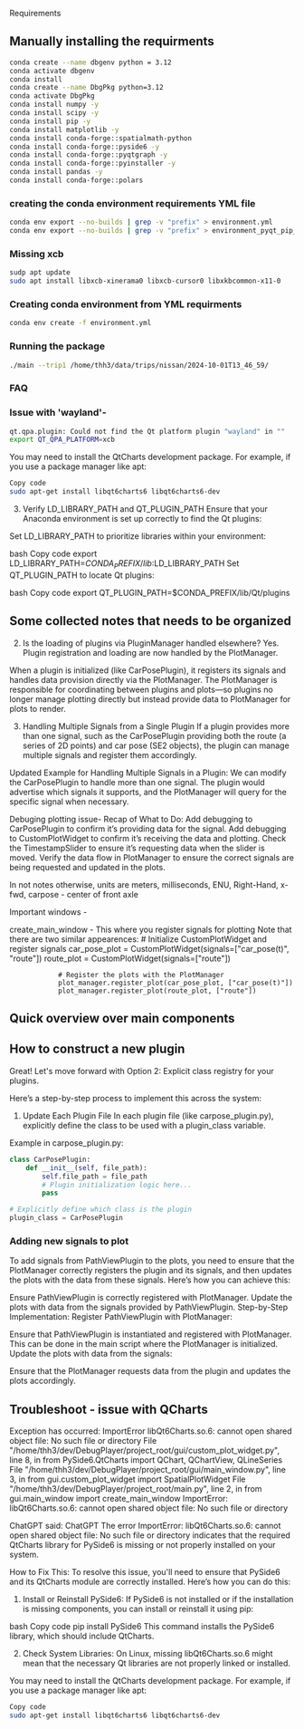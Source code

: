 Requirements

## Manually installing the requirments
```bash
conda create --name dbgenv python = 3.12
conda activate dbgenv
conda install 
conda create --name DbgPkg python=3.12
conda activate DbgPkg
conda install numpy -y
conda install scipy -y
conda install pip -y
conda install matplotlib -y
conda install conda-forge::spatialmath-python
conda install conda-forge::pyside6 -y
conda install conda-forge::pyqtgraph -y
conda install conda-forge::pyinstaller -y
conda install pandas -y
conda install conda-forge::polars
```

### creating the conda environment requirements YML file
```bash
conda env export --no-builds | grep -v "prefix" > environment.yml
conda env export --no-builds | grep -v "prefix" > environment_pyqt_pip_env.yml
```

### Missing xcb
```bash
sudp apt update
sudo apt install libxcb-xinerama0 libxcb-cursor0 libxkbcommon-x11-0
```

### Creating conda environment from YML requirments
```bash
conda env create -f environment.yml
```

### Running the package
```bash
./main --trip1 /home/thh3/data/trips/nissan/2024-10-01T13_46_59/
```

### FAQ
### Issue with 'wayland'-
``` bash
qt.qpa.plugin: Could not find the Qt platform plugin "wayland" in ""
export QT_QPA_PLATFORM=xcb
```

You may need to install the QtCharts development package. For example, if you use a package manager like apt:

```bash
Copy code
sudo apt-get install libqt6charts6 libqt6charts6-dev
```

3. Verify LD_LIBRARY_PATH and QT_PLUGIN_PATH
Ensure that your Anaconda environment is set up correctly to find the Qt plugins:

Set LD_LIBRARY_PATH to prioritize libraries within your environment:

bash
Copy code
export LD_LIBRARY_PATH=$CONDA_PREFIX/lib:$LD_LIBRARY_PATH
Set QT_PLUGIN_PATH to locate Qt plugins:

bash
Copy code
export QT_PLUGIN_PATH=$CONDA_PREFIX/lib/Qt/plugins




## **Some collected notes that needs to be organized**



2. Is the loading of plugins via PluginManager handled elsewhere?
Yes. Plugin registration and loading are now handled by the PlotManager.

When a plugin is initialized (like CarPosePlugin), it registers its signals and handles data provision directly via the PlotManager.
The PlotManager is responsible for coordinating between plugins and plots—so plugins no longer manage plotting directly but instead provide data to PlotManager for plots to render.

3. Handling Multiple Signals from a Single Plugin
If a plugin provides more than one signal, such as the CarPosePlugin providing both the route (a series of 2D points) and car pose (SE2 objects), the plugin can manage multiple signals and register them accordingly.

Updated Example for Handling Multiple Signals in a Plugin:
We can modify the CarPosePlugin to handle more than one signal. The plugin would advertise which signals it supports, and the PlotManager will query for the specific signal when necessary.


Debuging plotting issue- 
Recap of What to Do:
Add debugging to CarPosePlugin to confirm it’s providing data for the signal.
Add debugging to CustomPlotWidget to confirm it’s receiving the data and plotting.
Check the TimestampSlider to ensure it’s requesting data when the slider is moved.
Verify the data flow in PlotManager to ensure the correct signals are being requested and updated in the plots.

In not notes otherwise, units are meters, milliseconds, ENU, Right-Hand, x-fwd, carpose - center of front axle


Important windows - 

create_main_window - This where you register signals for plotting
        Note that there are two similar appearences: 
                # Initialize CustomPlotWidget and register signals
                car_pose_plot = CustomPlotWidget(signals=["car_pose(t)", "route"])
                route_plot = CustomPlotWidget(signals=["route"])

                # Register the plots with the PlotManager
                plot_manager.register_plot(car_pose_plot, ["car_pose(t)"])
                plot_manager.register_plot(route_plot, ["route"])
        


## **Quick overview over main components**


## How to construct a new plugin
Great! Let's move forward with Option 2: Explicit class registry for your plugins.

Here’s a step-by-step process to implement this across the system:

1. Update Each Plugin File
In each plugin file (like carpose_plugin.py), explicitly define the class to be used with a plugin_class variable.

Example in carpose_plugin.py:
```python
class CarPosePlugin:
    def __init__(self, file_path):
        self.file_path = file_path
        # Plugin initialization logic here...
        pass

# Explicitly define which class is the plugin
plugin_class = CarPosePlugin
```


### Adding new signals to plot

To add signals from PathViewPlugin to the plots, you need to ensure that the PlotManager correctly registers the plugin and its signals, and then updates the plots with the data from these signals. Here’s how you can achieve this:

Ensure PathViewPlugin is correctly registered with PlotManager.
Update the plots with data from the signals provided by PathViewPlugin.
Step-by-Step Implementation:
Register PathViewPlugin with PlotManager:

Ensure that PathViewPlugin is instantiated and registered with PlotManager.
This can be done in the main script where the PlotManager is initialized.
Update the plots with data from the signals:

Ensure that the PlotManager requests data from the plugin and updates the plots accordingly.

## Troubleshoot - issue with QCharts
Exception has occurred: ImportError
libQt6Charts.so.6: cannot open shared object file: No such file or directory
  File "/home/thh3/dev/DebugPlayer/project_root/gui/custom_plot_widget.py", line 8, in <module>
    from PySide6.QtCharts import QChart, QChartView, QLineSeries
  File "/home/thh3/dev/DebugPlayer/project_root/gui/main_window.py", line 3, in <module>
    from gui.custom_plot_widget import SpatialPlotWidget
  File "/home/thh3/dev/DebugPlayer/project_root/main.py", line 2, in <module>
    from gui.main_window import create_main_window
ImportError: libQt6Charts.so.6: cannot open shared object file: No such file or directory

ChatGPT said:
ChatGPT
The error ImportError: libQt6Charts.so.6: cannot open shared object file: No such file or directory indicates that the required QtCharts library for PySide6 is missing or not properly installed on your system.

How to Fix This:
To resolve this issue, you'll need to ensure that PySide6 and its QtCharts module are correctly installed. Here’s how you can do this:

1. Install or Reinstall PySide6:
If PySide6 is not installed or if the installation is missing components, you can install or reinstall it using pip:

bash
Copy code
pip install PySide6
This command installs the PySide6 library, which should include QtCharts.

2. Check System Libraries:
On Linux, missing libQt6Charts.so.6 might mean that the necessary Qt libraries are not properly linked or installed.

You may need to install the QtCharts development package. For example, if you use a package manager like apt:

```bash
Copy code
sudo apt-get install libqt6charts6 libqt6charts6-dev
```